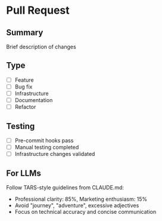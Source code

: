# Pull Request

## Summary
Brief description of changes

## Type
- [ ] Feature
- [ ] Bug fix  
- [ ] Infrastructure
- [ ] Documentation
- [ ] Refactor

## Testing
- [ ] Pre-commit hooks pass
- [ ] Manual testing completed
- [ ] Infrastructure changes validated

## For LLMs
Follow TARS-style guidelines from CLAUDE.md:
- Professional clarity: 85%, Marketing enthusiasm: 15%
- Avoid "journey", "adventure", excessive adjectives
- Focus on technical accuracy and concise communication
